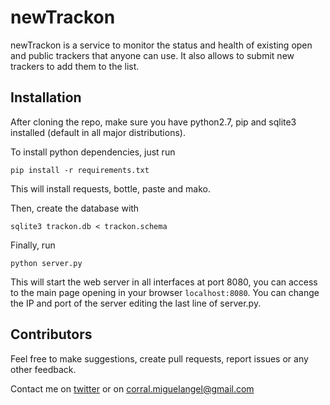 # newTrackon

newTrackon is a service to monitor the status and health of existing open and public trackers that anyone can use.
It also allows to submit new trackers to add them to the list.

## Installation

After cloning the repo, make sure you have python2.7, pip and sqlite3 installed (default in all major distributions).

To install python dependencies, just run
```
pip install -r requirements.txt
```
This will install requests, bottle, paste and mako.

Then, create the database with
```
sqlite3 trackon.db < trackon.schema
```

Finally, run 
```
python server.py
```
This will start the web server in all interfaces at port 8080, you can access to the main page opening in your browser `localhost:8080`.
You can change the IP and port of the server editing the last line of server.py.

## Contributors

Feel free to make suggestions, create pull requests, report issues or any other feedback.

Contact me on [twitter](https://twitter.com/CorralPeltzer) or on corral.miguelangel@gmail.com
